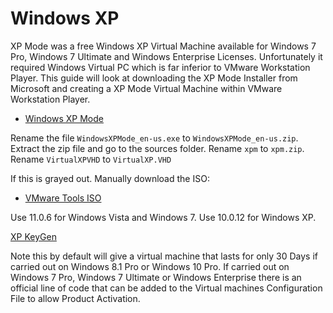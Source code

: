 # Windows XP

XP Mode was a free Windows XP Virtual Machine available for Windows 7 Pro, Windows 7 Ultimate and Windows Enterprise Licenses. Unfortunately it required Windows Virtual PC which is far inferior to VMware Workstation Player. This guide will look at downloading the XP Mode Installer from Microsoft and creating a XP Mode Virtual Machine within VMware Workstation Player.

* [Windows XP Mode](https://download.cnet.com/windows-xp-mode/3000-18513_4-77683344.html)

Rename the file `WindowsXPMode_en-us.exe` to `WindowsXPMode_en-us.zip`. Extract the zip file and go to the sources folder. Rename `xpm` to `xpm.zip`. Rename `VirtualXPVHD` to `VirtualXP.VHD`




If this is grayed out. Manually download the ISO:

* [VMware Tools ISO](https://packages.vmware.com/tools/releases/)

Use 11.0.6 for Windows Vista and Windows 7. Use 10.0.12 for Windows XP.




[XP KeyGen](https://github.com/Endermanch/XPKeygen)








Note this by default will give a virtual machine that lasts for only 30 Days if carried out on Windows 8.1 Pro or Windows 10 Pro. If carried out on Windows 7 Pro, Windows 7 Ultimate or Windows Enterprise there is an official line of code that can be added to the Virtual machines Configuration File to allow Product Activation.

